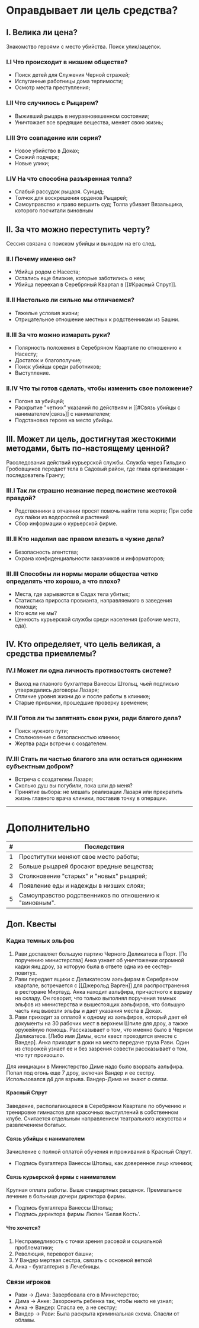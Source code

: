 # Оправдывает ли цель средства?
## I. Велика ли цена?
Знакомство героями с место убийства. Поиск улик/зацепок.
### I.I Что происходит в низшем обществе?
* Поиск детей для Служения Черной стражей;
* Испуганные работницы дома терпимости;
* Осмотр места преступления;
### I.II Что случилось с Рыцарем?
* Выживший рыцарь в неуравновешенном состоянии;
* Уничтожает все вредящие вещества, меняет свою жизнь; 
### I.III Это совпадение или серия?
* Новое убийство в Доках;
* Схожий подчерк;
* Новые улики;
### I.IV На что способна разъяренная толпа?
* Слабый рассудок рыцаря. Суицид;
* Толчок для воскрешения орденов Рыцарей;
* Самоуправство и право вершить суд;
  Толпа убивает Вязальщика, которого посчитали виновным
## II. За что можно переступить черту? 
Сессия связана с поиском убийцы и выходом на его след. 
### II.I Почему именно он?
* Убийца родом с Насеста;
* Остались еще близкие, которые заботились о нем;
* Убийца переехал в Серебряный Квартал в [[#Красный Спрут]].
### II.II Настолько ли сильно мы отличаемся?
* Тяжелые условия жизни;
* Отрицательное отношение местных к родственникам из Башни.
### II.III За что можно измарать руки? 
* Полярность положения в Серебряном Квартале по отношению к Насесту;
* Достаток и благополучие;
* Поиск убийцы среди работников;
* Выступление.
### II.IV Что ты готов сделать, чтобы изменить свое положение? 
* Погоня за убийцей;
* Раскрытие "четких" указаний по действиям и [[#Связь убийцы с нанимателем|связь]] с нанимателем;
* Подстановка героев на место убийцы.
## III. Может ли цель, достигнутая жестокими методами, быть по-настоящему ценной?
Расследования действий курьерской службы. Служба через Гильдию Гробовщиков передает тела в Садовый район, где глава организации - последователь Грангу; 
### III.I Так ли страшно незнание перед поистине жестокой правдой?
* Родственники в отчаянии просят помочь найти тела жертв;
  При себе сух пайки из водорослей и растений
* Сбор информации о курьерской фирме.
### III.II Кто наделил вас правом влезать в чужие дела? 
* Безопасность агентства; 
* Охрана конфиденциальности заказчиков и информаторов;
### III.III Способны ли нормы морали общества четко определять что хорошо, а что плохо? 
* Места, где зарываются в Садах тела убитых;
* Статистика прироста провианта, направляемого в заведения помощи;
* Кто если не мы?
* Ценность курьерской службы среди населения (рабочие места, еда). 

## IV. Кто определяет, что цель великая, а средства приемлемы?
### IV.I Может ли одна личность противостоять системе?
* Выход на главного бухгалтера Ванессы Штольц, чьей подписью утверждались договоры Лазаря;
* Отличие уровня жизни до и после работы в клинике;
* Старые привычки, прошедшие проверку временем;
### IV.II Готов ли ты запятнать свои руки, ради благого дела?
* Поиск нужного пути; 
* Столкновение с безопасностью клиники;
* Жертва ради встречи с создателем.
### IV.III Стать ли частью благого зла или остаться одиноким субъектным добром?
* Встреча с создателем Лазаря;
* Сколько душ вы погубили, пока шли до меня?
* Принятие выбора: не мешать реализации Лазаря или прекратить жизнь главного врача клиники, поставив точку в операции.

___
# Дополнительно
| #   | Последствия                                            |
| --- | ------------------------------------------------------ |
| 1   | Проститутки меняют свое место работы;                  |
| 2   | Больше рыцарей бросают вредные вещества;               |
| 3   | Столкновение "старых" и "новых" рыцарей;               |
| 4   | Появление еды и надежды в низших слоях;                |
| 5   | Самоуправство родственников по отношению к "виновным". |

## Доп. Квесты
### Кадка темных эльфов
1. Рави доставляет большую партию Черного Деликатеса в Порт. [По поручению министерства]
   Анка узнает об уничтожении огромной кадки яиц дроу, за которую была в ответе одна из ее сестер-повитух.
2. Рави передает ящики с Деликатесом аэльфирам в Серебряном квартале, встречается с [[Джерольд Варген]] для распространения в ресторане Миртвуд.
   Анка находит аэльфира, причастного к взрыву на складу. Он говорит, что только выполнял поручения темных эльфов из министерства и вышестоящих аэльфиров, что большую часть яиц вывезли эльфы и дает указания места в Доках.
3. Рави приходит за оплатой к одному из аэльфиров, который дает ей документы на 30 рабочих мест в верхнем Шпиле для дроу, а также оружейную помощь. Рассказывает о том, что именно было в Черном Деликатесе. [Либо имя Димы, если квест проходится вместе с Вандер].
   Анка приходит в доки на место передаче груза Рави. Один из сторожей узнает ее и без зазрения совести рассказывает о том, что тут произошло.

Для инициации в Министерство Диме надо было взорвать аэльфира. Попал под огонь еще 7 дроу, включая Вандер и ее сестру. Использовался д4 для взрыва. Вандер-Дима не знают о связи. 

#### Красный Спрут
Заведение, располагающееся в Серебряном Квартале по обучению и тренировке гимнастов для красочных выступлений в собственном клубе. Считается отдельным направлением театрального искусства и развлечением богатых.

#### Связь убийцы с нанимателем
Зачисление с полной оплатой обучения и проживания в Красный Спрут. 
* Подпись бухгалтера Ванессы Штольц, как доверенное лицо клиники;

#### Связь курьерской фирмы с нанимателем
Крупная оплата работы. Выше стандартных расценок. Премиальное лечение в больнице дочери директора фирмы. 
* Подпись бухгалтера Ванессы Штольц;
* Подпись директора фирмы Люпен 'Белая Кость'.


#### Что хочется?
1. Несправедливость с точки зрения расовой и социальной проблематики;
2. Революция, переворот башни;
3. У Вандер мертвая сестра, связать с основной веткой
4. Анка - бухгалтерия в Лечебницы. 

### Связи игроков
* Рави -> Дима: Завербовала его в Министерство;
* Дима -> Анке: Захоронить ребенка так, чтобы никто не узнал;
* Анка -> Вандер: Спасла ее, а не сестру;
* Вандер -> Рави: Была раскрыта криминальная схема. Спасли от облавы.

